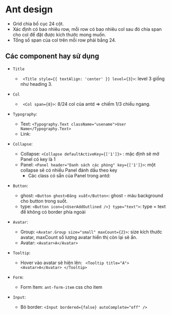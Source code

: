 # Ant design

-   Grid chia bố cục 24 cột.
-   Xác định có bao nhiêu row, mỗi row có bao nhiêu col sau đó chia span cho col để đặt được kích thước mong muốn.
-   Tổng số span của col trên mỗi row phải bằng 24.

## Các component hay sử dụng

-   `Title`

    -   ` <Title style={{ textAlign: 'center' }} level={3}>`: level 3 giống như heading 3.

-   `Col`

    -   ` <Col span={8}>`: 8/24 col của antd => chiếm 1/3 chiều ngang.

-   `Typography`:

    -   Text: `<Typography.Text className="usename">User Name</Typography.Text>`
    -   Link:

-   `Collapse`:

    -   Collapse: `<Collapse defaultActiveKey={['1']}>` : mặc định sẽ mở Panel có key là 1
    -   Panel: `<Panel header="Danh sách các phòng" key={['1']}>`: một collapse sẽ có nhiều Panel đánh dấu theo key
        -   Các class có sẵn của Panel trong antd:

-   `Button`:

    -   ghost: `<Button ghost>Đăng xuất</Button>`: ghost - màu background cho button trong suốt.
    -   type: `<Button icon={<UserAddOutlined />} type="text">`: type = text để không có border phía ngoài

-   `Avatar`:

    -   Group: `<Avatar.Group size="small" maxCount={2}>`: size kích thước avatar, maxCount số lượng avatar hiển thị còn lại sẽ ẩn.
    -   Avatar: `<Avatar>A</Avatar>`

-   `Tooltip`:

    -   Hover vào avatar sẽ hiện lên: ` <Tooltip title="A"><Avatar>A</Avatar> </Tooltip>`

-   `Form`:
    -   Form Item: `ant-form-item` css cho item
-   `Input`:
    -   Bỏ border: `<Input bordered={false} autoComplete="off" />`
